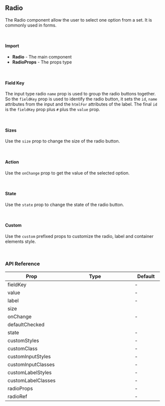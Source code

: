## Radio

The Radio component allow the user to select one option from a set. It is commonly used in forms.

<div><LeSourceButton url="https://github.com/hiimlex/leux/tree/main/src/components/Radio"></LeSourceButton></div>

<br />

#### Import

<div>
<RadioImportPreview>
</RadioImportPreview>
</div>

- **Radio** - The main component
- **RadioProps** - The props type

<br />

#### Field Key

The input type radio `name` prop is used to group the radio buttons together. So the `fieldKey` prop is used to identify the radio button, it sets the `id`, `name` attributes from the input and the `htmlFor` attributes of the label. The final `id` is the `fieldKey` prop plus `#` plus the `value` prop.

<div>
<RadioFieldKeyPreview>
</RadioFieldKeyPreview>
</div>

<br />

#### Sizes

Use the `size` prop to change the size of the radio button.

<div>
<RadioSizePreview>
</RadioSizePreview>
</div>

<br />

#### Action

Use the `onChange` prop to get the value of the selected option.

<div>
<RadioActionPreview>
</RadioActionPreview>
</div>

<br />

#### State

Use the `state` prop to change the state of the radio button.

<div>
<RadioStatePreview>
</RadioStatePreview>
</div>

<br />

#### Custom

Use the `custom` prefixed props to customize the radio, label and container elements style.

<div>
<RadioCustomPreview>
</RadioCustomPreview>
</div>

<br />

### API Reference

<div>
<table>
<thead>
<tr>
<th width="10%">Prop</th>
<th width="70%">Type</th>
<th width="20%">Default</th>
</tr>
</thead>
<tbody>
<tr>
<tr>
<td>fieldKey</td>
<td><LeHighlighter code="string" language="tsx" style="soft" copy="'off'"></LeHighlighter></td>
<td>-</td>
</tr>
<tr>
<td>value</td>
<td><LeHighlighter code="string" language="tsx" style="soft" copy="'off'"></LeHighlighter></td>
<td>-</td>
</tr>
<tr>
<td>label</td>
<td><LeHighlighter code="string" language="tsx" style="soft" copy="'off'"></LeHighlighter></td>
<td>-</td>
</tr>
<tr>
<td>size</td>
<td><LeHighlighter code="'small' | 'medium' | 'large'" language="tsx" style="soft" copy="'off'"></LeHighlighter></td>
<td><LeHighlighter code="'medium'" language="tsx" style="soft" copy="'off'"></LeHighlighter></td>
</tr>
<tr>
<td>onChange</td>
<td><LeHighlighter code="(event: React.ChangeEvent<HTMLInputElement>) => void" language="tsx" style="soft" copy="'off'"></LeHighlighter></td>
<td>-</td>
</tr>
<tr>
<tr>
<td>defaultChecked</td>
<td><LeHighlighter code="boolean" language="tsx" style="soft" copy="'off'"></LeHighlighter></td>
<td><LeHighlighter code="false" language="tsx" style="soft" copy="'off'"></LeHighlighter></td>
</tr>
<tr>
<td>state</td>
<td><LeHighlighter code="RadioState | {
	disabled?: false
}" language="tsx" style="soft" copy="'off'"></LeHighlighter></td>
<td>-</td>
</tr>
<tr>
<td>customStyles</td>
<td><LeHighlighter code="React.CSSProperties" language="tsx" style="soft" copy="'off'"></LeHighlighter></td>
<td>-</td>
</tr>
<tr>
<td>customClass</td>
<td><LeHighlighter code="string" language="tsx" style="soft" copy="'off'"></LeHighlighter></td>
<td>-</td>
</tr>
<tr>
<td>customInputStyles</td>
<td><LeHighlighter code="React.CSSProperties" language="tsx" style="soft" copy="'off'"></LeHighlighter></td>
<td>-</td>
</tr>
<tr>
<td>customInputClasses</td>
<td><LeHighlighter code="string" language="tsx" style="soft" copy="'off'"></LeHighlighter></td>
<td>-</td>
</tr>
<tr>
<td>customLabelStyles</td>
<td><LeHighlighter code="React.CSSProperties" language="tsx" style="soft" copy="'off'"></LeHighlighter></td>
<td>-</td>
</tr>
<tr>
<td>customLabelClasses</td>
<td><LeHighlighter code="string" language="tsx" style="soft" copy="'off'"></LeHighlighter></td>
<td>-</td>
</tr>
<tr>
<td>radioProps</td>
<td><LeHighlighter code="React.InputHTMLAttributes<HTMLInputElement>" language="tsx" style="soft" copy="'off'"></LeHighlighter></td>
<td>-</td>
</tr>
<tr>
<td>radioRef</td>
<td><LeHighlighter code="React.Ref<HTMLInputElement>" language="tsx" style="soft" copy="'off'"></LeHighlighter></td>
<td>-</td>
</tr>
</tbody>
</table>
</div>

<br/>
